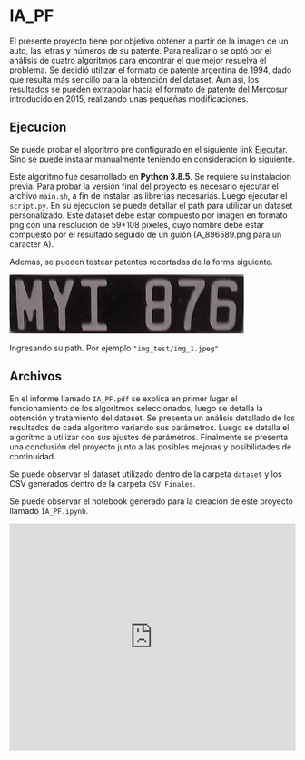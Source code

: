 # IA_PF

El presente proyecto tiene por objetivo obtener a partir de la imagen de un auto, las letras y números de su patente. Para realizarlo se optó por el análisis de cuatro algoritmos para encontrar el que mejor resuelva el problema. Se decidió utilizar el formato de patente argentina de 1994, dado que resulta más sencillo para la obtención del dataset. Aun asi, los resultados se pueden extrapolar hacia el formato de patente del Mercosur introducido en 2015, realizando unas pequeñas modificaciones.

## Ejecucion
Se puede probar el algoritmo pre configurado en el siguiente link [Ejecutar](https://repl.it/@ikkot/IAPF). Sino se puede instalar manualmente teniendo en consideracion lo siguiente.

Este algoritmo fue desarrollado en **Python 3.8.5**. Se requiere su instalacion previa. 
Para probar la versión final del proyecto es necesario ejecutar el archivo `main.sh`, a fin de instalar las librerias necesarias. Luego ejecutar el `script.py`. 
En su ejecución se puede detallar el path para utilizar un dataset personalizado. Este dataset debe estar compuesto por imagen en formato png con una resolución de 59*108 pixeles,  cuyo nombre debe estar compuesto por el resultado seguido de un guión (A_896589.png para un caracter A).

Además, se pueden testear patentes recortadas de la forma siguiente.

![Texto alternativo](/img_test/img_1.jpeg)

Ingresando su path. Por ejemplo `"img_test/img_1.jpeg"`

## Archivos
En el informe llamado `IA_PF.pdf` se explica en primer lugar el funcionamiento de los algoritmos seleccionados, luego se detalla la obtención y tratamiento del dataset. Se presenta un análisis detallado de los resultados de cada algoritmo variando sus parámetros. Luego se detalla el algoritmo a utilizar con sus ajustes de parámetros. Finalmente se presenta una conclusión del proyecto junto a las posibles mejoras y posibilidades de continuidad. 

Se puede observar el dataset utilizado dentro de la carpeta `dataset` y los CSV generados dentro de la carpeta `CSV Finales`.

Se puede observar el notebook generado para la creación de este proyecto llamado `IA_PF.ipynb`. 

<iframe height="400px" width="100%" src="https://repl.it/@ikkot/IAPF?lite=true" scrolling="no" frameborder="no" allowtransparency="true" allowfullscreen="true" sandbox="allow-forms allow-pointer-lock allow-popups allow-same-origin allow-scripts allow-modals"></iframe>



